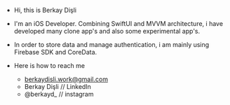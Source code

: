 - Hi, this is Berkay Dişli
- I'm an iOS Developer. Combining SwiftUI and MVVM architecture, i have developed many clone app's and also some experimental app's.
- In order to store data and manage authentication, i am mainly using Firebase SDK and CoreData.

- Here is how to reach me 
    - berkaydisli.work@gmail.com
    - Berkay Dişli    // LinkedIn
    - @berkayd_       // instagram 



<!---
Berkay-Disli/Berkay-Disli is a ✨ special ✨ repository because its `README.md` (this file) appears on your GitHub profile.
You can click the Preview link to take a look at your changes.
--->
